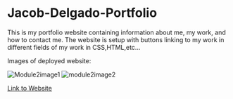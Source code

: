 # Jacob-Delgado-Portfolio

This is my portfolio website containing information about me, my work, and how to contact me. The website is setup with buttons linking to my work in different fields of my work in CSS,HTML,etc...

Images of deployed website:

![Module2image1](https://user-images.githubusercontent.com/128998284/231895106-6ac3ca3f-d2fe-4a90-a981-75562dac0474.PNG)
![module2image2](https://user-images.githubusercontent.com/128998284/231895117-40c8e038-c12d-4e2d-8f33-35dd3a78f6ef.PNG)

[Link to Website](https://jdelg140.github.io/Jacob-Delgado-Portfolio/)
